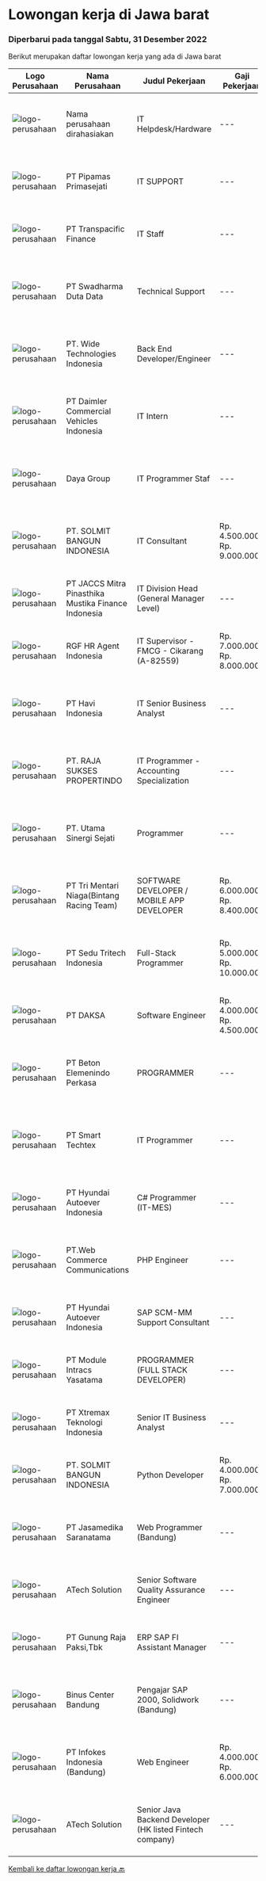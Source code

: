 
  # Lowongan kerja di Jawa barat

  ### Diperbarui pada tanggal Sabtu, 31 Desember 2022

  Berikut merupakan daftar lowongan kerja yang ada di Jawa barat

  |Logo Perusahaan | Nama Perusahaan | Judul Pekerjaan | Gaji Pekerjaan | Lokasi | Deskripsi | Tanggal diunggah | Pranala |
  | -------------- | --------------- | --------------- | --------- | --------- | -------------- | ------- | ----------- |
  |![logo-perusahaan](https://i.ibb.co/sqvTCh9/112815900-stock-vector-no-image-available-icon-flat-vector.webp)|Nama perusahaan dirahasiakan|IT Helpdesk/Hardware|---|Cikarang|Candidate must possess at least Diploma, Bachelor's Degree in Engineering (Computer/Telecommunication), Computer Science/Information Technology or...|Senin, 26 Desember 2022|https://www.jobstreet.co.id/id/job/it-helpdesk-hardware-4157548?token=0~fcb074b6-2bef-4534-a675-d6a4fe3d19d4&sectionRank=1&jobId=jobstreet-id-job-4157548|
|![logo-perusahaan](https://image-service-cdn.seek.com.au/056cd1e529021c1c12fced6f58fcb54759501e25/ee4dce1061f3f616224767ad58cb2fc751b8d2dc)|PT Pipamas Primasejati|IT SUPPORT|---|Bandung|Kualifikasi:• Pendidikan minimal D3/S1 dari jurusan IT• Memiliki pengalaman minimal 1 tahun di bidang yang sama• Memahami sistem JARINGAN dan dapat...|Jumat, 30 Desember 2022|https://www.jobstreet.co.id/id/job/it-support-4160439?token=0~fcb074b6-2bef-4534-a675-d6a4fe3d19d4&sectionRank=2&jobId=jobstreet-id-job-4160439|
|![logo-perusahaan](https://image-service-cdn.seek.com.au/a6254b52860ac06a4aebc8b31d28b253e6e04050/ee4dce1061f3f616224767ad58cb2fc751b8d2dc)|PT Transpacific Finance|IT Staff|---|Depok|Qualification: Max. Age 28 years old Have a Computer or IT Degree Min. 1 year experience Fresh graduates are welcome Excellent with Microsoft Office...|Jumat, 30 Desember 2022|https://www.jobstreet.co.id/id/job/it-staff-4162445?token=0~fcb074b6-2bef-4534-a675-d6a4fe3d19d4&sectionRank=3&jobId=jobstreet-id-job-4162445|
|![logo-perusahaan](https://image-service-cdn.seek.com.au/0f683dc67275bb803453d1e92fb7cd7b12b824b6/ee4dce1061f3f616224767ad58cb2fc751b8d2dc)|PT Swadharma Duta Data|Technical Support|---|Jakarta Raya|Pendidikan minimum D3/S1 Jurusan IT IPK Minimum 2.75 Memiliki pengalaman minimal 1 tahun (diutamakan) telah berhasil menyelesaikan ujian sertifikasi...|Jumat, 30 Desember 2022|https://www.jobstreet.co.id/id/job/technical-support-4161848?token=0~fcb074b6-2bef-4534-a675-d6a4fe3d19d4&sectionRank=4&jobId=jobstreet-id-job-4161848|
|![logo-perusahaan](https://image-service-cdn.seek.com.au/c799b5a77c836961daffa0a3a95db18757ab385b/ee4dce1061f3f616224767ad58cb2fc751b8d2dc)|PT. Wide Technologies Indonesia|Back End Developer/Engineer|---|Cirebon|Candidate must possess at least Bachelor's Degree in Engineering (Computer/Telecommunication) or equivalent, GPA minimal 3.00 Fluent in English No...|Jumat, 30 Desember 2022|https://www.jobstreet.co.id/id/job/back-end-developer-engineer-4152169?token=0~fcb074b6-2bef-4534-a675-d6a4fe3d19d4&sectionRank=5&jobId=jobstreet-id-job-4152169|
|![logo-perusahaan](https://image-service-cdn.seek.com.au/ccb76747b59a1f75b8956eb0e7524eeafb1c4235/ee4dce1061f3f616224767ad58cb2fc751b8d2dc)|PT Daimler Commercial Vehicles Indonesia|IT Intern|---|Bogor|PT Daimler Commercial Vehicles Manufacturing Indonesia (DCVMI) is the subsidiaries of, Daimler Trucks AG and representing the trucks and buses of...|Jumat, 30 Desember 2022|https://www.jobstreet.co.id/id/job/it-intern-4162325?token=0~fcb074b6-2bef-4534-a675-d6a4fe3d19d4&sectionRank=6&jobId=jobstreet-id-job-4162325|
|![logo-perusahaan](https://image-service-cdn.seek.com.au/11d1feaaca86a03829ce5fcb031012cc1c947e39/ee4dce1061f3f616224767ad58cb2fc751b8d2dc)|Daya Group|IT Programmer Staf|---|Bandung|Sebagai IT Programmer Staff, berikut adalah gambaran pekerjaan yang akan menjadi tanggung jawabnya : Mengerjakan pembuatan aplikasi sesuai FSD...|Jumat, 30 Desember 2022|https://www.jobstreet.co.id/id/job/it-programmer-staf-4145916?token=0~fcb074b6-2bef-4534-a675-d6a4fe3d19d4&sectionRank=7&jobId=jobstreet-id-job-4145916|
|![logo-perusahaan](https://image-service-cdn.seek.com.au/4a93f6ef00fb410c6bfb8d3d6cdd41941b4671da/ee4dce1061f3f616224767ad58cb2fc751b8d2dc)|PT. SOLMIT BANGUN INDONESIA|IT Consultant|Rp. 4.500.000-Rp. 9.000.000|Bandung|Pendidikan S2/S3 Sistem Informasi/Informatika/Elektro Memiliki kemampuan interpersonal yang baik Seorang pembelajar yang baik (tekun, rajin diutamakan...|Kamis, 29 Desember 2022|https://www.jobstreet.co.id/id/job/it-consultant-4149989?token=0~fcb074b6-2bef-4534-a675-d6a4fe3d19d4&sectionRank=8&jobId=jobstreet-id-job-4149989|
|![logo-perusahaan](https://image-service-cdn.seek.com.au/e05f949e5ee661a49f6acf8cbb0efe0aae6df298/ee4dce1061f3f616224767ad58cb2fc751b8d2dc)|PT JACCS Mitra Pinasthika Mustika Finance Indonesia|IT Division Head (General Manager Level)|---|Jakarta Raya|Candidate must possess at least a Bachelor's Degree or Master Degree, Information Technology or Information System Minimum 15 year experience in the...|Rabu, 28 Desember 2022|https://www.jobstreet.co.id/id/job/it-division-head-general-manager-level-4159123?token=0~fcb074b6-2bef-4534-a675-d6a4fe3d19d4&sectionRank=9&jobId=jobstreet-id-job-4159123|
|![logo-perusahaan](https://image-service-cdn.seek.com.au/d5868152525c083dcbedb1aa22a408e592bdf7d2/ee4dce1061f3f616224767ad58cb2fc751b8d2dc)|RGF HR Agent Indonesia|IT Supervisor - FMCG - Cikarang (A-82559)|Rp. 7.000.000-Rp. 8.000.000|Cikarang|About The Company: The working venue is in Cikarang. Our client is a Japanese FMCG company. Currently, they are looking for IT Supervisor. Job...|Rabu, 28 Desember 2022|https://www.jobstreet.co.id/id/job/it-supervisor-fmcg-cikarang-a-82559-4159639?token=0~fcb074b6-2bef-4534-a675-d6a4fe3d19d4&sectionRank=10&jobId=jobstreet-id-job-4159639|
|![logo-perusahaan](https://image-service-cdn.seek.com.au/2fce04ee147e42b59e2f6cdf84cb309b542a1575/ee4dce1061f3f616224767ad58cb2fc751b8d2dc)|PT Havi Indonesia|IT Senior Business Analyst|---|Bekasi|Role Summary :  We are a global, privately owned company focused on innovating, optimizing and managing the supply chains of leading brands. Offering...|Rabu, 28 Desember 2022|https://www.jobstreet.co.id/id/job/it-senior-business-analyst-4148641?token=0~fcb074b6-2bef-4534-a675-d6a4fe3d19d4&sectionRank=11&jobId=jobstreet-id-job-4148641|
|![logo-perusahaan](https://image-service-cdn.seek.com.au/4768f45ac4016a3a17b2313f780d7a6523fe7982/ee4dce1061f3f616224767ad58cb2fc751b8d2dc)|PT. RAJA SUKSES PROPERTINDO|IT Programmer - Accounting Specialization|---|Cirebon|Deskripsi pekerjaan: Membuatan Mapping flow database transaksi dan report Accounting Melakukan integrasi sistem operasinal dengan sistem accounting...|Kamis, 29 Desember 2022|https://www.jobstreet.co.id/id/job/it-programmer-accounting-specialization-4144183?token=0~fcb074b6-2bef-4534-a675-d6a4fe3d19d4&sectionRank=12&jobId=jobstreet-id-job-4144183|
|![logo-perusahaan](https://image-service-cdn.seek.com.au/b5e3f6200ec3faa15f3bf04fa7e8f3bed66542b6/ee4dce1061f3f616224767ad58cb2fc751b8d2dc)|PT. Utama Sinergi Sejati|Programmer|---|Bandung|min lulusan D3 Teknik Informatika/Komputer Dapat melakukan analisa system Dapat menyusun spesifikasi Dapat membuat rekayasa perangkat lunak Menguasai...|Kamis, 29 Desember 2022|https://www.jobstreet.co.id/id/job/programmer-4150801?token=0~fcb074b6-2bef-4534-a675-d6a4fe3d19d4&sectionRank=13&jobId=jobstreet-id-job-4150801|
|![logo-perusahaan](https://i.ibb.co/sqvTCh9/112815900-stock-vector-no-image-available-icon-flat-vector.webp)|PT Tri Mentari Niaga(Bintang Racing Team)|SOFTWARE DEVELOPER / MOBILE APP DEVELOPER|Rp. 6.000.000-Rp. 8.400.000|Bogor|Pendidikan minimal (S1) Software Engineering/ IT / Teknik Elektro / Sistem Komputer / Computer Science  Usia maksimal 26 tahun Terbuka untuk Fresh...|Jumat, 30 Desember 2022|https://www.jobstreet.co.id/id/job/software-developer-mobile-app-developer-4162187?token=0~fcb074b6-2bef-4534-a675-d6a4fe3d19d4&sectionRank=14&jobId=jobstreet-id-job-4162187|
|![logo-perusahaan](https://i.ibb.co/sqvTCh9/112815900-stock-vector-no-image-available-icon-flat-vector.webp)|PT Sedu Tritech Indonesia|Full-Stack Programmer|Rp. 5.000.000-Rp. 10.000.000|Bekasi|Kami telah mengembangkan sistem ERP (Enterprise Resource Planning) yang cuszomized, dibuat khusus secara spesifik untuk pelanggan kami. Sistem ini...|Jumat, 30 Desember 2022|https://www.jobstreet.co.id/id/job/full-stack-programmer-4162762?token=0~fcb074b6-2bef-4534-a675-d6a4fe3d19d4&sectionRank=15&jobId=jobstreet-id-job-4162762|
|![logo-perusahaan](https://image-service-cdn.seek.com.au/a94504a489ba2c800804a637a6faa49967276d16/ee4dce1061f3f616224767ad58cb2fc751b8d2dc)|PT DAKSA|Software Engineer|Rp. 4.000.000-Rp. 4.500.000|Bandung|Responsibilities Develop secure, reliable, and scalable system and web or desktop based applications for enterprise and financial system. Working in a...|Kamis, 29 Desember 2022|https://www.jobstreet.co.id/id/job/software-engineer-4143383?token=0~fcb074b6-2bef-4534-a675-d6a4fe3d19d4&sectionRank=16&jobId=jobstreet-id-job-4143383|
|![logo-perusahaan](https://image-service-cdn.seek.com.au/e0191760e5de36800070b88b7e694cc4537d7e12/ee4dce1061f3f616224767ad58cb2fc751b8d2dc)|PT Beton Elemenindo Perkasa|PROGRAMMER|---|Bandung|Pendidikan minimal S1 Teknik Informatika Menguasai program VB.net dan PHP / Laravel / Phyton Menguasai database SQL Berpengalaman di bidangnya minimal...|Rabu, 28 Desember 2022|https://www.jobstreet.co.id/id/job/programmer-4159482?token=0~fcb074b6-2bef-4534-a675-d6a4fe3d19d4&sectionRank=17&jobId=jobstreet-id-job-4159482|
|![logo-perusahaan](https://image-service-cdn.seek.com.au/071db4a8058d1077bb5760cef1b2849f5caba9e9/ee4dce1061f3f616224767ad58cb2fc751b8d2dc)|PT Smart Techtex|IT Programmer|---|Cirebon|Syarat : Usia Maksimal 27 Tahun Minimal D3 Tekhnik Informatika Terbiasa menggunakan bahasa pemograman PHP, MySql, dan Javascript Mampu mengoperasikan...|Rabu, 28 Desember 2022|https://www.jobstreet.co.id/id/job/it-programmer-4159587?token=0~fcb074b6-2bef-4534-a675-d6a4fe3d19d4&sectionRank=18&jobId=jobstreet-id-job-4159587|
|![logo-perusahaan](https://image-service-cdn.seek.com.au/6b27c1b5e1627dbb544ef316ebb60f2e612d82bc/ee4dce1061f3f616224767ad58cb2fc751b8d2dc)|PT Hyundai Autoever Indonesia|C# Programmer (IT-MES)|---|Bekasi|Purpose of PositionResponsible of MES (Manufacture Execution System), configure required changes on system derived from changes to the process,...|Rabu, 28 Desember 2022|https://www.jobstreet.co.id/id/job/c-programmer-it-mes-4148364?token=0~fcb074b6-2bef-4534-a675-d6a4fe3d19d4&sectionRank=19&jobId=jobstreet-id-job-4148364|
|![logo-perusahaan](https://image-service-cdn.seek.com.au/fed64f280cb28bf204b00946802b3841f56ce69b/ee4dce1061f3f616224767ad58cb2fc751b8d2dc)|PT.Web Commerce Communications|PHP Engineer|---|Jawa Barat|Responsibilities: Conducting analysis of website and application requirements. Writing back-end code and building efficient PHP modules. Developing...|Kamis, 29 Desember 2022|https://www.jobstreet.co.id/id/job/php-engineer-4142671?token=0~fcb074b6-2bef-4534-a675-d6a4fe3d19d4&sectionRank=20&jobId=jobstreet-id-job-4142671|
|![logo-perusahaan](https://image-service-cdn.seek.com.au/6b27c1b5e1627dbb544ef316ebb60f2e612d82bc/ee4dce1061f3f616224767ad58cb2fc751b8d2dc)|PT Hyundai Autoever Indonesia|SAP SCM-MM Support Consultant|---|Bekasi|Purpose of PositionThis role sits within the ERP SAP team of Hyundai AutoEver who support one of our subsidiary, Hyundai Transys, which encompasses...|Jumat, 30 Desember 2022|https://www.jobstreet.co.id/id/job/sap-scm-mm-support-consultant-4152032?token=0~fcb074b6-2bef-4534-a675-d6a4fe3d19d4&sectionRank=21&jobId=jobstreet-id-job-4152032|
|![logo-perusahaan](https://image-service-cdn.seek.com.au/e1862a798ea016414b72240bd331d41a258c1c66/ee4dce1061f3f616224767ad58cb2fc751b8d2dc)|PT Module Intracs Yasatama|PROGRAMMER (FULL STACK DEVELOPER)|---|Cikarang|Apakah anda expertise dalam set up, instalasi, dan konfigurasi perangkat baru (server, pc, switch, router, cctv &amp; vms)?Apakah anda familiar dengan...|Kamis, 29 Desember 2022|https://www.jobstreet.co.id/id/job/programmer-full-stack-developer-4144144?token=0~fcb074b6-2bef-4534-a675-d6a4fe3d19d4&sectionRank=22&jobId=jobstreet-id-job-4144144|
|![logo-perusahaan](https://image-service-cdn.seek.com.au/ce74a79d8ea261e54cdae65dc8035221535675cf/ee4dce1061f3f616224767ad58cb2fc751b8d2dc)|PT Xtremax Teknologi Indonesia|Senior IT Business Analyst|---|Bandung|As a Senior Business Analyst, your band of adventurers relies on you to identify and analyze our clients’ requirements and then build them in the form...|Rabu, 28 Desember 2022|https://www.jobstreet.co.id/id/job/senior-it-business-analyst-4148768?token=0~fcb074b6-2bef-4534-a675-d6a4fe3d19d4&sectionRank=23&jobId=jobstreet-id-job-4148768|
|![logo-perusahaan](https://image-service-cdn.seek.com.au/4a93f6ef00fb410c6bfb8d3d6cdd41941b4671da/ee4dce1061f3f616224767ad58cb2fc751b8d2dc)|PT. SOLMIT BANGUN INDONESIA|Python Developer|Rp. 4.000.000-Rp. 7.000.000|Bandung|Minimal D3/S1 dibidang yang sesuai Memiliki kemampuan interpersonal yang baik Seorang pembelajar yang baik (tekun, rajin diutamakan fast learner)...|Kamis, 29 Desember 2022|https://www.jobstreet.co.id/id/job/python-developer-4149891?token=0~fcb074b6-2bef-4534-a675-d6a4fe3d19d4&sectionRank=24&jobId=jobstreet-id-job-4149891|
|![logo-perusahaan](https://image-service-cdn.seek.com.au/7cdc071d90abd96b4cf7706a1694f0662aa509a1/ee4dce1061f3f616224767ad58cb2fc751b8d2dc)|PT Jasamedika Saranatama|Web Programmer (Bandung)|---|Jawa Barat|Deskripsi PekerjaanKualifikasi: Pendidikan D3 atau S1 (Teknik Informatika/Manajemen Informatika/Sistem Informatika/Teknik Komputer) Memiliki...|Rabu, 28 Desember 2022|https://www.jobstreet.co.id/id/job/web-programmer-bandung-4160203?token=0~fcb074b6-2bef-4534-a675-d6a4fe3d19d4&sectionRank=25&jobId=jobstreet-id-job-4160203|
|![logo-perusahaan](https://image-service-cdn.seek.com.au/01cd86444ba33e86855e0cce80ed2ebf9dcff3e2/ee4dce1061f3f616224767ad58cb2fc751b8d2dc)|ATech Solution|Senior Software Quality Assurance Engineer|---|Bali|Requirements:What you need to have :* Min. 4 years of active software QA experience.* Strong knowledge of software QA methodologies, tools, and...|Kamis, 29 Desember 2022|https://www.jobstreet.co.id/id/job/senior-software-quality-assurance-engineer-4144178?token=0~fcb074b6-2bef-4534-a675-d6a4fe3d19d4&sectionRank=26&jobId=jobstreet-id-job-4144178|
|![logo-perusahaan](https://image-service-cdn.seek.com.au/6456a25d9e49dd8c564d10154132cd76b3e9c490/ee4dce1061f3f616224767ad58cb2fc751b8d2dc)|PT Gunung Raja Paksi,Tbk|ERP SAP FI Assistant Manager|---|Cikarang|Responsibility : Facilitate the implementation and support of SAP Act as a liaison between the business functions and the technical team Run workshops...|Jumat, 30 Desember 2022|https://www.jobstreet.co.id/id/job/erp-sap-fi-assistant-manager-4162240?token=0~fcb074b6-2bef-4534-a675-d6a4fe3d19d4&sectionRank=27&jobId=jobstreet-id-job-4162240|
|![logo-perusahaan](https://image-service-cdn.seek.com.au/7606dc1eb9498e4d867ef55953bbb6d22a2c0654/ee4dce1061f3f616224767ad58cb2fc751b8d2dc)|Binus Center Bandung|Pengajar SAP 2000, Solidwork (Bandung)|---|Bandung|Kualifikasi : Pendidikan minimal S1 jurusan Teknik sipil IPK Minimal 2.75 Menguasai Program SAP 2000 &amp; Solidwork Memiliki pengalaman mengajar 1...|Rabu, 28 Desember 2022|https://www.jobstreet.co.id/id/job/pengajar-sap-2000-solidwork-bandung-4149349?token=0~fcb074b6-2bef-4534-a675-d6a4fe3d19d4&sectionRank=28&jobId=jobstreet-id-job-4149349|
|![logo-perusahaan](https://image-service-cdn.seek.com.au/f33dadf07c07e262870836f1e10f8e7aeeaaee73/ee4dce1061f3f616224767ad58cb2fc751b8d2dc)|PT Infokes Indonesia (Bandung)|Web Engineer|Rp. 4.000.000-Rp. 6.000.000|Bandung|Kriteria Umum: Bekerja Senin s.d Jum’at pukul 08:00 s.d 17:00 Memiliki laptop Bersedia bekerja dalam tim dan mandiri (self-organising) Belajar dengan...|Selasa, 27 Desember 2022|https://www.jobstreet.co.id/id/job/web-engineer-4158723?token=0~fcb074b6-2bef-4534-a675-d6a4fe3d19d4&sectionRank=29&jobId=jobstreet-id-job-4158723|
|![logo-perusahaan](https://image-service-cdn.seek.com.au/47c310cb4a4b2f78eb96e68d023d29f0872524d1/ee4dce1061f3f616224767ad58cb2fc751b8d2dc)|ATech Solution|Senior Java Backend Developer (HK listed Fintech company)|---|Bali|Roles &amp; Responsibilities: Analyzing existing systems and business models Understanding software development lifecycle Translating client...|Jumat, 30 Desember 2022|https://www.jobstreet.co.id/id/job/senior-java-backend-developer-hk-listed-fintech-company-4162140?token=0~fcb074b6-2bef-4534-a675-d6a4fe3d19d4&sectionRank=30&jobId=jobstreet-id-job-4162140|


  [Kembali ke daftar lowongan kerja 🔙](../README.md#daftar-lowongan-kerja)
  
